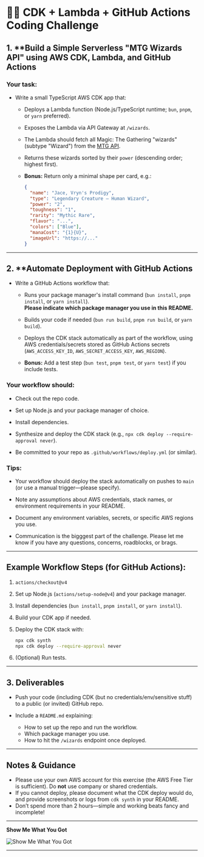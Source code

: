 # 🧙‍♂️ CDK + Lambda + GitHub Actions Coding Challenge

## 1. **Build a Simple Serverless "MTG Wizards API" using AWS CDK, Lambda, and GitHub Actions

### **Your task:**

- Write a small TypeScript AWS CDK app that:

    - Deploys a Lambda function (Node.js/TypeScript runtime; `bun`, `pnpm`, or `yarn` preferred).

    - Exposes the Lambda via API Gateway at `/wizards`.

    - The Lambda should fetch all Magic: The Gathering "wizards" (subtype "Wizard") from the [MTG API](https://docs.magicthegathering.io/).

    - Returns these wizards sorted by their `power` (descending order; highest first).

    - **Bonus:** Return only a minimal shape per card, e.g.:

        ```json
        {
          "name": "Jace, Vryn's Prodigy",
          "type": "Legendary Creature — Human Wizard",
          "power": "2",
          "toughness": "1",
          "rarity": "Mythic Rare",
          "flavor": "...",
          "colors": ["Blue"],
          "manaCost": "{1}{U}",
          "imageUrl": "https://..."
        }
        ```


---

## 2. **Automate Deployment with GitHub Actions

- Write a GitHub Actions workflow that:

    - Runs your package manager's install command (`bun install`, `pnpm install`, or `yarn install`).  
      **Please indicate which package manager you use in this README.**

    - Builds your code if needed (`bun run build`, `pnpm run build`, or `yarn build`).

    - Deploys the CDK stack automatically as part of the workflow, using AWS credentials/secrets stored as GitHub Actions secrets (`AWS_ACCESS_KEY_ID`, `AWS_SECRET_ACCESS_KEY`, `AWS_REGION`).

    - **Bonus:** Add a test step (`bun test`, `pnpm test`, or `yarn test`) if you include tests.


### **Your workflow should:**

- Check out the repo code.

- Set up Node.js and your package manager of choice.

- Install dependencies.

- Synthesize and deploy the CDK stack (e.g., `npx cdk deploy --require-approval never`).

- Be committed to your repo as `.github/workflows/deploy.yml` (or similar).


### **Tips:**

- Your workflow should deploy the stack automatically on pushes to `main` (or use a manual trigger—please specify).

- Note any assumptions about AWS credentials, stack names, or environment requirements in your README.

- Document any environment variables, secrets, or specific AWS regions you use.

- Communication is the bigggest part of the challenge. Please let me know if you have any questions, concerns, roadblocks, or brags. 


---

## **Example Workflow Steps (for GitHub Actions):**

1. `actions/checkout@v4`

2. Set up Node.js (`actions/setup-node@v4`) and your package manager.

3. Install dependencies (`bun install`, `pnpm install`, or `yarn install`).

4. Build your CDK app if needed.

5. Deploy the CDK stack with:

    ```bash
    npx cdk synth
    npx cdk deploy --require-approval never
    ```

6. (Optional) Run tests.


---

## 3. **Deliverables**

- Push your code (including CDK (but no credentials/env/sensitive stuff) to a public (or invited) GitHub repo.

- Include a `README.md` explaining:
    - How to set up the repo and run the workflow.
    - Which package manager you use.
    - How to hit the `/wizards` endpoint once deployed.


---

## **Notes & Guidance**

- Please use your own AWS account for this exercise (the AWS Free Tier is sufficient). Do **not** use company or shared credentials.
- If you cannot deploy, please document what the CDK deploy would do, and provide screenshots or logs from `cdk synth` in your README.
- Don’t spend more than 2 hours—simple and working beats fancy and incomplete!

---

**Show Me What You Got**

![Show Me What You Got](https://media1.tenor.com/m/c3GPoqtlUqEAAAAd/goat-tribe-lfgoat.gif)

---

